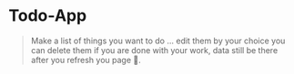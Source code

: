 # Todo-App

> Make a list of things you want to do ... edit them by your choice you can delete them if you are done with your work, data still be there after you refresh you page 🥰. 
